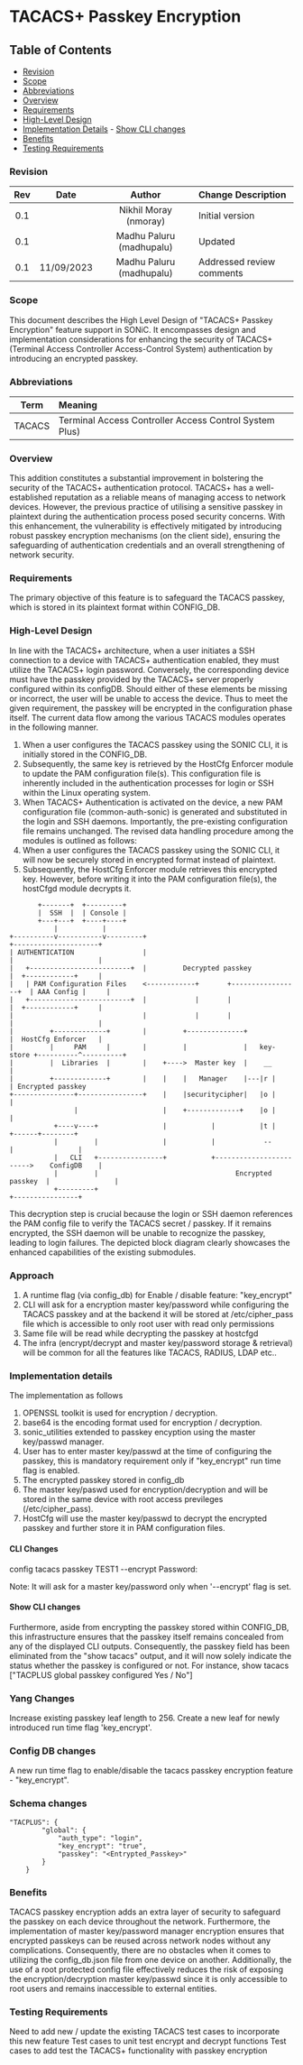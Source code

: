 # TACACS+ Passkey Encryption #
## Table of Contents
- [Revision](#revision)
- [Scope](#scope)
- [Abbreviations](#abbreviations)
- [Overview](#overview)
- [Requirements](#requirements)
- [High-Level Design](#high-level-design)
- [Implementation Details](#implementation-details)
        - [Show CLI changes](@show-cli-changes)
- [Benefits](#benefits)
- [Testing Requirements](#testing-requirements)
### Revision
 | Rev |     Date    |       Author            | Change Description                |
 |:---:|:-----------:|:-----------------------:|:----------------------------------|
 | 0.1 |             | Nikhil Moray (nmoray)   | Initial version                   |
 | 0.1 |             | Madhu Paluru (madhupalu)| Updated                           |
 | 0.1 |   11/09/2023| Madhu Paluru (madhupalu)| Addressed review comments         |
 ### Scope
This document describes the High Level Design of "TACACS+ Passkey Encryption" feature support in SONiC. It encompasses design and implementation considerations for enhancing the security of TACACS+ (Terminal Access Controller Access-Control System) authentication by introducing an encrypted passkey.
### Abbreviations
 | Term    |     Meaning                                            |
 |:-------:|:-------------------------------------------------------|
 | TACACS  | Terminal Access Controller Access Control System Plus) |
### Overview
This addition constitutes a substantial improvement in bolstering the security of the TACACS+ authentication protocol. TACACS+ has a well-established reputation as a reliable means of managing access to network devices. However, the previous practice of utilising a sensitive passkey in plaintext during the authentication process posed security concerns. With this enhancement, the vulnerability is effectively mitigated by introducing robust passkey encryption mechanisms (on the client side), ensuring the safeguarding of authentication credentials and an overall strengthening of network security.
### Requirements
The primary objective of this feature is to safeguard the TACACS passkey, which is stored in its plaintext format within CONFIG_DB.
### High-Level Design
In line with the TACACS+ architecture, when a user initiates a SSH connection to a device with TACACS+ authentication enabled, they must utilize the TACACS+ login password. Conversely, the corresponding device must have the passkey provided by the TACACS+ server properly configured within its configDB. Should either of these elements be missing or incorrect, the user will be unable to access the device. Thus to meet the given requirement, the passkey will be encrypted in the configuration phase itself.
The current data flow among the various TACACS modules operates in the following manner.
1. When a user configures the TACACS passkey using the SONIC CLI, it is initially stored in the CONFIG_DB.
2. Subsequently, the same key is retrieved by the HostCfg Enforcer module to update the PAM configuration file(s). This configuration file is inherently included in the authentication processes for login or SSH within the Linux operating system.
3. When TACACS+ Authentication is activated on the device, a new PAM configuration file (common-auth-sonic) is generated and substituted in the login and SSH daemons. Importantly, the pre-existing configuration file remains unchanged.
The revised data handling procedure among the modules is outlined as follows:
1. When a user configures the TACACS passkey using the SONIC CLI, it will now be securely stored in encrypted format instead of plaintext.
2. Subsequently, the HostCfg Enforcer module retrieves this encrypted key. However, before writing it into the PAM configuration file(s), the hostCfgd module decrypts it.
```
       +-------+  +---------+
       |  SSH  |  | Console |
       +---+---+  +----+----+
           |           |   
+----------v-----------v---------+                                      +---------------------+
| AUTHENTICATION                 |                                      |                     |
|   +-------------------------+  |         Decrypted passkey            |  +------------+     |
|   | PAM Configuration Files    <------------+       +-----------------+  | AAA Config |     |
|   +-------------------------+  |            |       |                 |  +------------+     |
|                                |            |       |                 |                     |
|         +-------------+        |         +--------------+             |  HostCfg Enforcer   |
|         |     PAM     |        |         |              |   key-store +----------^----------+
|         |  Libraries  |        |    +---->  Master key  |    __                 |
|         +-------------+        |    |    |   Manager    |---|r |                | Encrypted passkey
+---------------+----------------+    |    |securitycipher|   |o |                |
                |                     |    +-------------+    |o |                |
           +----v----+                |           |           |t |         +------+--------+
           |         |                |           |            --          |                |
           |   CLI   +----------------+           +------------------------>    ConfigDB    |
           |         |                                  Encrypted passkey  |                |
           +---------+                                                     +----------------+
```
This decryption step is crucial because the login or SSH daemon references the PAM config file to verify the TACACS secret / passkey. If it remains encrypted, the SSH daemon will be unable to recognize the passkey, leading to login failures. The depicted block diagram clearly showcases the enhanced capabilities of the existing submodules.


### Approach
1. A runtime flag (via config_db) for Enable / disable feature: "key_encrypt"
2. CLI will ask for a encryption master key/password while configuring the TACACS passkey and at the backend it will be stored at /etc/cipher_pass file which is accessible to only root user with read only permissions
3. Same file will be read while decrypting the passkey at hostcfgd
4. The infra (encrypt/decrypt and master key/password storage & retrieval) will be common for all the features like TACACS, RADIUS, LDAP etc..
   
### Implementation details
The implementation as follows
1. OPENSSL toolkit is used for encryption / decryption.
2. base64 is the encoding format used for encryption / decryption.
4. sonic_utilities extended to passkey encyption using the master key/passwd manager.
5. User has to enter master key/passwd at the time of configuring the passkey, this is mandatory requirement only if "key_encrypt" run time flag is enabled.
6. The encrypted passkey stored in config_db 
7. The master key/paswd used for encryption/decryption and will be stored in the same device with root access previleges (/etc/cipher_pass).
8. HostCfg will use the master key/passwd to decrypt the encrypted passkey and further store it in PAM configuration files. 

#### CLI Changes 
config tacacs passkey TEST1 --encrypt
Password: 

Note: It will ask for a master key/password only when '--encrypt' flag is set.

#### Show CLI changes
Furthermore, aside from encrypting the passkey stored within CONFIG_DB, this infrastructure ensures that the passkey itself remains concealed from any of the displayed CLI outputs. Consequently, the passkey field has been eliminated from the "show tacacs" output, and it will now solely indicate the status whether the passkey is configured or not. For instance,
show tacacs
["TACPLUS global passkey configured Yes / No"]

### Yang Changes 
Increase existing passkey leaf length to 256.
Create a new leaf for newly introduced run time flag 'key_encrypt'.

### Config DB changes 
A new run time flag to enable/disable the tacacs passkey encryption feature - "key_encrypt".

### Schema changes 
```
"TACPLUS": {
        "global": {
            "auth_type": "login",
            "key_encrypt": "true",
            "passkey": "<Entrypted_Passkey>"
        }
    }
```
### Benefits
TACACS passkey encryption adds an extra layer of security to safeguard the passkey on each device throughout the network. Furthermore, the implementation of master key/password manager encryption ensures that encrypted passkeys can be reused across network nodes without any complications. Consequently, there are no obstacles when it comes to utilizing the config_db.json file from one device on another. Additionally, the use of a root protected config file effectively reduces the risk of exposing the encryption/decryption master key/passwd since it is only accessible to root users and remains inaccessible to external entities.

### Testing Requirements
Need to add new / update the existing TACACS test cases to incorporate this new feature
Test cases to unit test encrypt and decrypt functions
Test cases to add test the TACACS+ functionality with passkey encryption

